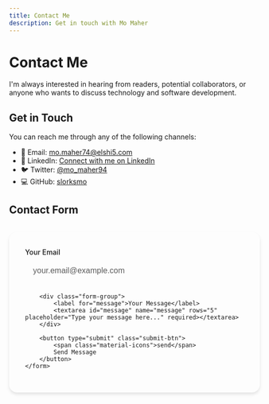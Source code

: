 ```yaml
---
title: Contact Me
description: Get in touch with Mo Maher
---
```


# Contact Me

I'm always interested in hearing from readers, potential collaborators, or anyone who wants to discuss technology and software development.

## Get in Touch

You can reach me through any of the following channels:

- 📧 Email: [mo.maher74@elshi5.com](mailto:mo.maher74@elshi5.com)
- 💼 LinkedIn: [Connect with me on LinkedIn](https://www.linkedin.com/in/momaher94/)
- 🐦 Twitter: [@mo_maher94](https://twitter.com/mo_maher94)
- 💻 GitHub: [slorksmo](https://github.com/slorksmo)

## Contact Form

<div class="contact-form">
    <form action="https://formspree.io/f/xanqopdk" method="POST">
        <div class="form-group">
            <label for="email">Your Email</label>
            <input type="email" id="email" name="email" placeholder="your.email@example.com" required>
        </div>
        
        <div class="form-group">
            <label for="message">Your Message</label>
            <textarea id="message" name="message" rows="5" placeholder="Type your message here..." required></textarea>
        </div>
        
        <button type="submit" class="submit-btn">
            <span class="material-icons">send</span>
            Send Message
        </button>
    </form>
</div>

<style>
.contact-form {
    max-width: 600px;
    margin: 2rem auto;
    padding: 2rem;
    background: var(--md-code-bg-color);
    border-radius: 1rem;
    box-shadow: 0 4px 6px rgba(0, 0, 0, 0.1);
}

.form-group {
    margin-bottom: 1.5rem;
}

.form-group label {
    display: block;
    margin-bottom: 0.5rem;
    color: var(--md-default-fg-color);
    font-weight: 500;
}

.form-group input,
.form-group textarea {
    width: 100%;
    padding: 0.75rem 1rem;
    border: 1px solid var(--md-default-fg-color--lightest);
    border-radius: 0.5rem;
    background: var(--md-default-bg-color);
    color: var(--md-default-fg-color);
    font-size: 1rem;
    transition: all 0.3s ease;
}

.form-group input:focus,
.form-group textarea:focus {
    outline: none;
    border-color: var(--md-primary-fg-color);
    box-shadow: 0 0 0 3px rgba(var(--md-primary-fg-color--rgb), 0.1);
}

.form-group input::placeholder,
.form-group textarea::placeholder {
    color: var(--md-default-fg-color--light);
    opacity: 0.7;
}

.submit-btn {
    display: inline-flex;
    align-items: center;
    justify-content: center;
    padding: 0.75rem 1.5rem;
    background: var(--md-primary-fg-color);
    color: var(--md-primary-bg-color);
    border: none;
    border-radius: 0.5rem;
    font-size: 1rem;
    font-weight: 500;
    cursor: pointer;
    transition: all 0.3s ease;
    width: 100%;
}

.submit-btn:hover {
    transform: translateY(-2px);
    box-shadow: 0 4px 8px rgba(0, 0, 0, 0.2);
}

.submit-btn .material-icons {
    margin-right: 0.5rem;
    font-size: 1.2rem;
}

/* Dark mode adjustments */
[data-md-color-scheme="slate"] .contact-form {
    background: var(--md-code-bg-color);
}

[data-md-color-scheme="slate"] .form-group input,
[data-md-color-scheme="slate"] .form-group textarea {
    background: var(--md-default-bg-color);
    border-color: var(--md-default-fg-color--lightest);
}

/* Responsive adjustments */
@media (max-width: 768px) {
    .contact-form {
        padding: 1.5rem;
        margin: 1rem;
    }
}
</style>

<script>
document.addEventListener('DOMContentLoaded', function() {
    const form = document.querySelector('.contact-form form');
    
    form.addEventListener('submit', function(e) {
        const button = this.querySelector('button[type="submit"]');
        button.disabled = true;
        button.innerHTML = '<span class="material-icons">hourglass_empty</span> Sending...';
    });
});
</script>
